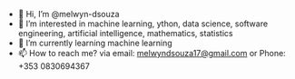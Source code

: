 - 👋 Hi, I’m @melwyn-dsouza
- 👀 I’m interested in machine learning, ython, data science, software engineering, artificial intelligence, mathematics, statistics
- 🌱 I’m currently learning machine learning
- 📫 How to reach me? via email: melwyndsouza17@gmail.com or Phone: +353 0830694367

<!---
melwyn-dsouza/melwyn-dsouza is a ✨ special ✨ repository because its `README.md` (this file) appears on your GitHub profile.
You can click the Preview link to take a look at your changes.
--->
